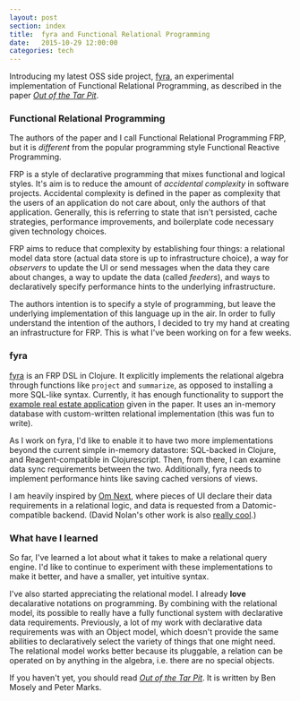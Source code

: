 ```yaml
---
layout: post
section: index
title:  fyra and Functional Relational Programming
date:   2015-10-29 12:00:00
categories: tech
---
```


Introducing my latest OSS side project, [fyra](https://github.com/yanatan16/fyra), an experimental implementation of Functional Relational Programming, as described in the paper _[Out of the Tar Pit](http://shaffner.us/cs/papers/tarpit.pdf)_.

<!--break-->

### Functional Relational Programming

The authors of the paper and I call Functional Relational Programming FRP, but it is _different_ from the popular programming style Functional Reactive Programming.

<!--explain FRP and paper's views-->
FRP is a style of declarative programming that mixes functional and logical styles. It's aim is to reduce the amount of _accidental complexity_ in software projects. Accidental complexity is defined in the paper as complexity that the users of an application do not care about, only the authors of that application. Generally, this is referring to state that isn't persisted, cache strategies, performance improvements, and boilerplate code necessary given technology choices.

FRP aims to reduce that complexity by establishing four things: a relational model data store (actual data store is up to infrastructure choice), a way for _observers_ to update the UI or send messages when the data they care about changes, a way to update the data (called _feeders_), and ways to declaratively specify performance hints to the underlying infrastructure.

The authors intention is to specify a style of programming, but leave the underlying implementation of this language up in the air. In order to fully understand the intention of the authors, I decided to try my hand at creating an infrastructure for FRP. This is what I've been working on for a few weeks.

### fyra

<!--Show some code in fyra-->
[fyra](https://github.com/yanatan16/fyra) is an FRP DSL in Clojure. It explicitly implements the relational algebra through functions like `project` and `summarize`, as opposed to installing a more SQL-like syntax. Currently, it has enough functionality to support the [example real estate application](https://github.com/yanatan16/fyra/tree/master/example/real_estate) given in the paper. It uses an in-memory database with custom-written relational implementation (this was fun to write).

<!--future of fyra: multiple implementations, cljs/reagent, datomic query style-->
As I work on fyra, I'd like to enable it to have two more implementations beyond the current simple in-memory datastore: SQL-backed in Clojure, and Reagent-compatible in Clojurescript. Then, from there, I can examine data sync requirements between the two. Additionally, fyra needs to implement performance hints like saving cached versions of views.

<!--Mention David Nolan's work on logic programming and Om Next-->
I am heavily inspired by [Om Next](https://github.com/omcljs/om/wiki/Quick-Start-%28om.next%29), where pieces of UI declare their data requirements in a relational logic, and data is requested from a Datomic-compatible backend. (David Nolan's other work is also [really cool](https://github.com/swannodette).)

### What have I learned

So far, I've learned a lot about what it takes to make a relational query engine. I'd like to continue to experiment with these implementations to make it better, and have a smaller, yet intuitive syntax.

I've also started appreciating the relational model. I already **love** decalarative notations on programming. By combining with the relational model, its possible to really have a fully functional system with declarative data requirements. Previously, a lot of my work with declarative data requirements was with an Object model, which doesn't provide the same abilities to declaratively select the variety of things that one might need. The relational model works better because its pluggable, a relation can be operated on by anything in the algebra, i.e. there are no special objects.

If you haven't yet, you should read _[Out of the Tar Pit](http://shaffner.us/cs/papers/tarpit.pdf)_. It is written by Ben Mosely and Peter Marks.
